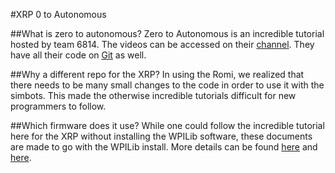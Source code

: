 #XRP 0 to Autonomous

##What is zero to autonomous?
Zero to Autonomous is an incredible tutorial hosted by team 6814. 
The videos can be accessed on their [channel](https://www.youtube.com/channel/UCmJAoN-yI6AJDv7JJ3372yg).
They have all their code on [Git](https://github.com/SeanSun6814/FRC0ToAutonomous/tree/master) as well.

##Why a different repo for the XRP?
In using the Romi, we realized that there needs to be many small changes to the code in order to use it with the simbots. This made the otherwise incredible tutorials difficult for new programmers to follow.

##Which firmware does it use?
While one could follow the incredible tutorial here for the XRP without installing the WPILib software, these documents are made to go with the WPILib install. More details can be found [here](https://docs.wpilib.org/en/latest/docs/xrp-robot/index.html) and [here](https://docs.wpilib.org/en/latest/docs/zero-to-robot/step-2/wpilib-setup.html).